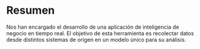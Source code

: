 # Resumen #
Nos han encargado el desarrollo de una aplicación de inteligencia de negocio en tiempo real.
El objetivo de esta herramienta es recolectar datos desde distintos sistemas de origen en un modelo único para su análisis.